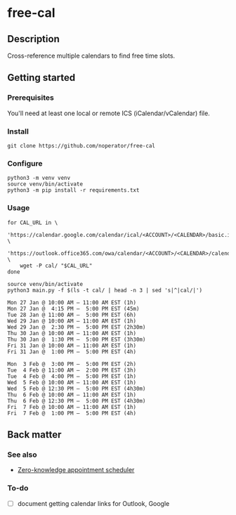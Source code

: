 # free-cal

## Description

Cross-reference multiple calendars to find free time slots.

## Getting started

### Prerequisites

You'll need at least one local or remote ICS (iCalendar/vCalendar) file.

### Install

```
git clone https://github.com/noperator/free-cal
```

### Configure

```
python3 -m venv venv
source venv/bin/activate
python3 -m pip install -r requirements.txt
```

### Usage

```
for CAL_URL in \
    'https://calendar.google.com/calendar/ical/<ACCOUNT>/<CALENDAR>/basic.ics' \
    'https://outlook.office365.com/owa/calendar/<ACCOUNT>/<CALENDAR>/calendar.ics' \
    wget -P cal/ "$CAL_URL"
done

source venv/bin/activate
python3 main.py -f $(ls -t cal/ | head -n 3 | sed 's|^|cal/|')

Mon 27 Jan @ 10:00 AM – 11:00 AM EST (1h)
Mon 27 Jan @  4:15 PM –  5:00 PM EST (45m)
Tue 28 Jan @ 11:00 AM –  5:00 PM EST (6h)
Wed 29 Jan @ 10:00 AM – 11:00 AM EST (1h)
Wed 29 Jan @  2:30 PM –  5:00 PM EST (2h30m)
Thu 30 Jan @ 10:00 AM – 11:00 AM EST (1h)
Thu 30 Jan @  1:30 PM –  5:00 PM EST (3h30m)
Fri 31 Jan @ 10:00 AM – 11:00 AM EST (1h)
Fri 31 Jan @  1:00 PM –  5:00 PM EST (4h)

Mon  3 Feb @  3:00 PM –  5:00 PM EST (2h)
Tue  4 Feb @ 11:00 AM –  2:00 PM EST (3h)
Tue  4 Feb @  4:00 PM –  5:00 PM EST (1h)
Wed  5 Feb @ 10:00 AM – 11:00 AM EST (1h)
Wed  5 Feb @ 12:30 PM –  5:00 PM EST (4h30m)
Thu  6 Feb @ 10:00 AM – 11:00 AM EST (1h)
Thu  6 Feb @ 12:30 PM –  5:00 PM EST (4h30m)
Fri  7 Feb @ 10:00 AM – 11:00 AM EST (1h)
Fri  7 Feb @  1:00 PM –  5:00 PM EST (4h)
```

## Back matter

### See also

- [Zero-knowledge appointment scheduler](https://noperator.dev/posts/zero-knowledge-appointment-scheduler/)

### To-do

- [ ] document getting calendar links for Outlook, Google
